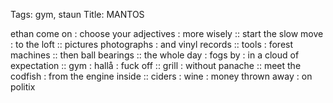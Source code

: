Tags: gym, staun
Title: MANTOS
  
ethan come on : choose your adjectives : more wisely :: start the slow move : to the loft :: pictures photographs : and vinyl records :: tools : forest machines :: then ball bearings :: the whole day : fogs by : in a cloud of expectation :: gym : hallå : fuck off :: grill : without panache :: meet the codfish : from the engine inside :: ciders : wine : money thrown away : on politix